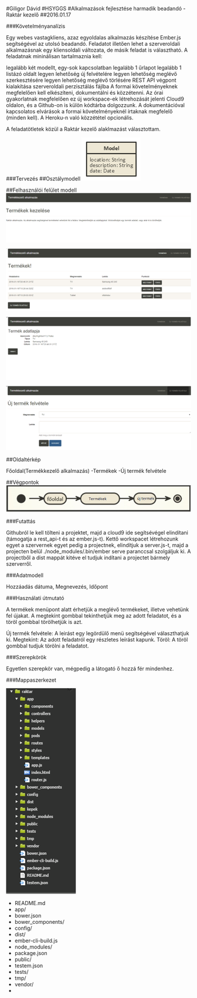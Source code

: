 #Giligor Dávid
#HSYGGS
#Alkalmazások fejlesztése harmadik beadandó - Raktár kezelő
##2016.01.17

###Követelményanalízis

Egy webes vastagkliens, azaz egyoldalas alkalmazás készítése Ember.js segítségével az utolsó beadandó. Feladatot illetően lehet a szerveroldali alkalmazásnak egy kliensoldali változata, de másik feladat is választható. A feladatnak mininálisan tartalmaznia kell:

legalább két modellt, egy-sok kapcsolatban
legalább 1 űrlapot
legalább 1 listázó oldalt
legyen lehetőség új felvételére
legyen lehetőség meglévő szerkesztésére
legyen lehetőség meglévő törlésére
REST API végpont kialakítása
szerveroldali perzisztálás fájlba
A formai követelményeknek megfelelően kell elkészíteni, dokumentálni és közzétenni. Az órai gyakorlatnak megfelelően ez új workspace-ek létrehozását jelenti Cloud9 oldalon, és a Github-on is külön kódtárba dolgozzunk. A dokumentációval kapcsolatos elvárások a formai követelményeknél írtaknak megfelelő (minden kell). A Heroku-n való közzététel opcionális.

A feladatötletek közül a Raktár kezelő alaklmazást választottam.

###Tervezés
##Osztálymodell
![osztálymodell](kepek/model.png)

##Felhasználói felület modell
![főoldal](kepek/fooldal.png)

![termékek](kepek/termekek.png)

![megtekint](kepek/megtek.png)

![új termék](kepek/ujterm.png)


##Oldaltérkép

Főoldal(Termékkezelő alkalmazás)
  -Termékek
  -Új termék felvétele
  
##Végpontok
![vegpontok](kepek/vegpontok.png)

###Futattás

Githubról le kell tölteni a projektet, majd a cloud9 ide segítsévégel elindítani (támogatja a rest_api-t és az ember.js-t).
Kettő workspacet létrehozunk egyet a szervernek egyet pedig a projectnek, elindítjuk a server.js-t, majd a projecten belül ./node_modules/.bin/ember serve paranccsal szolgáljuk ki.
A projectből a dist mappát kitéve el tudjuk indítani a projectet bármely szerverről.



###Adatmodell

Hozzáadás dátuma, Megnevezés, Időpont

###Használati útmutató

A termékek menüpont alatt érhetjük a meglévő termékeket, illetve vehetünk fel újakat. A megtekint gombbal tekinthetjük meg az adott feladatot, és a töröl gombbal törölhetjük is azt.

Új termék felvétele: A leirást egy legördülő menü segítségével választhatjuk ki. 
Megtekint: Az adott feladatról egy részletes leírást kapunk.
Töröl: A töröl gombbal tudjuk törölni a feladatot.

###Szerepkörök

Egyetlen szerepkör van, mégpedig a látogató ő hozzá fér mindenhez.

###Mappaszerkezet

![Mappák](kepek/mappa.png)

* README.md
* app/
* bower.json
* bower_components/
* config/
* dist/
* ember-cli-build.js
* node_modules/
* package.json
* public/
* testem.json
* tests/
* tmp/
* vendor/
* 






